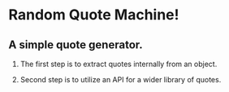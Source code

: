 # Random Quote Machine!

## A simple quote generator.
1. The first step is to extract quotes internally from an object.

2. Second step is to utilize an API for a wider library of quotes.
